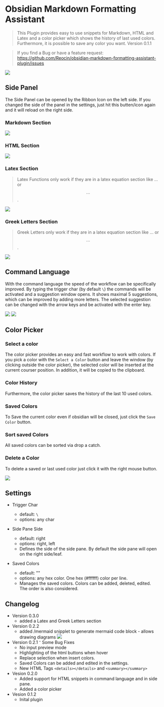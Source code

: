 # Obsidian Markdown Formatting Assistant

> This Plugin provides easy to use snippets for Markdown, HTML and Latex and a color picker which shows the history of last used colors. Furthermore, it is possible to save any color you want.
> Version 0.1.1

> If you find a Bug or have a feature request: https://github.com/Reocin/obsidian-markdown-formatting-assistant-plugin/issues

![](assets/Obsidian_Overview.png)

## Side Panel

The Side Panel can be opened by the Ribbon Icon on the left side. If you changed the side of the panel in the settings, just hit this butten/icon again and it will reload on the right side.

### Markdown Section

![](assets/Panel_Overview.png)

### HTML Section

![](assets/Panel_Overview_Html.png)

### Latex Section

> Latex Functions only work if they are in a latex equation section like $...$ or $$...$$.

![](assets/Panel_Overview_Latex.png)

### Greek Letters Section

> Greek Letters only work if they are in a latex equation section like $...$ or $$...$$.

![](assets/Panel_Overview_Greek_Letters.png)

## Command Language

With the command language the speed of the workflow can be specifically improved. By typing the trigger char (by default `\`) the commands will be activated and a suggestion window opens. It shows maximal 5 suggestions, which can be improved by adding more letters. The selected suggestion can be changed with the arrow keys and be activated with the enter key.

![](assets/Suggestion_Window.png)
![](assets/Suggestion_Window_Improved.png)

## Color Picker

### Select a color

The color picker provides an easy and fast workflow to work with colors. If you pick a color with the `Select a Color` button and leave the window (by clicking outside the color picker), the selected color will be inserted at the current courser position. In addition, it will be copied to the clipboard.

### Color History

Furthermore, the color picker saves the history of the last 10 used colors.

### Saved Colors

To Save the current color even if obsidian will be closed, just click the `Save Color` button.

### Sort saved Colors

All saved colors can be sorted via drop a catch.

### Delete a Color

To delete a saved or last used color just click it with the right mouse button.

![](assets/Color_Picker.png)

## Settings

- Trigger Char

  - default: `\`
  - options: any char

- Side Pane Side

  - default: right
  - options: right, left
  - Defines the side of the side pane. By default the side pane will open on the right side/leaf.

- Saved Colors
  - default: ""
  - options: any hex color. One hex (#ffffff) color per line.
  - Manages the saved colors. Colors can be added, deleted, edited. The order is also considered.

## Changelog

- Version 0.3.0
  - added a Latex and Greek Letters section
- Version 0.2.2
  - added /mermaid snipplet to generate mermaid code block - allows drawing diagrams ![](assets/Mermaid.png)
- Version 0.2.1
  ⁻ Some Bug Fixes
  - No input preview mode
  - Highlighting of the html buttons when hover
  - Replace selection when insert colors.
  - Saved Colors can be added and edited in the settings.
  - New HTML Tags `<details></details>` and `<summary></summary>`
- Vesion 0.2.0
  - Added support for HTML snippets in command language and in side pane.
  - Added a color picker
- Vesion 0.1.2
  - Inital plugin
